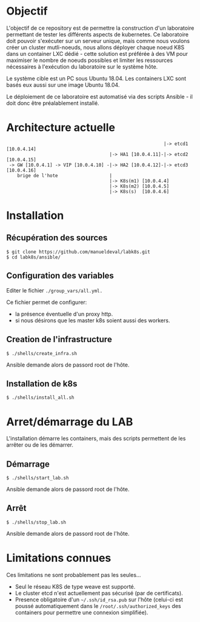 # Objectif

L'objectif de ce repository est de permettre la construction d'un laboratoire permettant de tester les différents aspects de kubernetes.
Ce laboratoire doit pouvoir s'exécuter sur un serveur unique, mais comme nous voulons créer un cluster mutli-noeuds, nous allons déployer chaque noeud K8S dans un container LXC dédié - cette solution est préférée à des VM pour maximiser le nombre de noeuds possibles et limiter les ressources nécessaires à l'exécution du laboratoire sur le système hôte. 

Le système cible est un PC sous Ubuntu 18.04. Les containers LXC sont basés eux aussi sur une image Ubuntu 18.04.

Le déploiement de ce laboratoire est automatisé via des scripts Ansible - il doit donc être préalablement installé.

# Architecture actuelle


```
                                                          |-> etcd1 [10.0.4.14]
                                      |-> HA1 [10.0.4.11]-|-> etcd2 [10.0.4.15]
 -> GW [10.0.4.1] -> VIP [10.0.4.10] -|-> HA2 [10.0.4.12]-|-> etcd3 [10.0.4.16]
    brige de l'hote                   |
                                      |-> K8s(m1) [10.0.4.4]
                                      |-> K8s(m2) [10.0.4.5]
                                      |-> K8s(s)  [10.0.4.6]

```

# Installation 

## Récupération des sources

```
$ git clone https://github.com/manueldeval/labk8s.git
$ cd labk8s/ansible/
```

## Configuration des variables

Editer le fichier `./group_vars/all.yml.`

Ce fichier permet de configurer:
- la présence éventuelle d'un proxy http.
- si nous désirons que les master k8s soient aussi des workers.

## Creation de l'infrastructure

```
$ ./shells/create_infra.sh
```
Ansible demande alors de passord root de l'hôte.

## Installation de k8s

```
$ ./shells/install_all.sh
```

# Arret/démarrage du LAB

L'installation démarre les containers, mais des scripts permettent de les arrêter ou de les démarrer.

## Démarrage
```
$ ./shells/start_lab.sh
```
Ansible demande alors de passord root de l'hôte.

## Arrêt
```
$ ./shells/stop_lab.sh
```
Ansible demande alors de passord root de l'hôte.


# Limitations connues

Ces limitations ne sont probablement pas les seules...

- Seul le réseau K8S de type weave est supporté.
- Le cluster etcd n'est actuellement pas sécurisé (par de certificats).
- Presence obligatoire d'un `~/.ssh/id_rsa.pub` sur l'hôte (celui-ci est poussé automatiquement dans le `/root/.ssh/authorized_keys` des containers pour permettre une connexion simplifiée).

 
